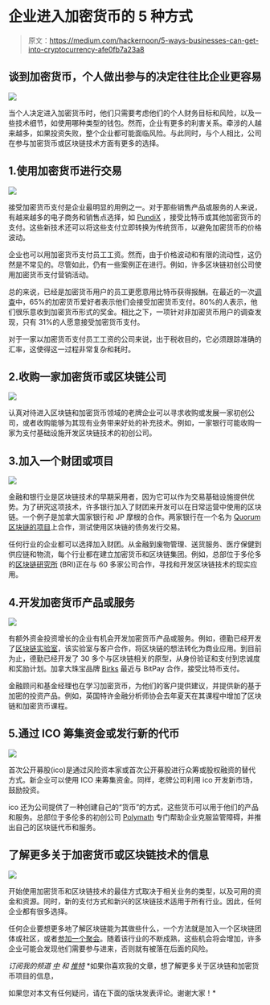# 企业进入加密货币的 5 种方式

> 原文：<https://medium.com/hackernoon/5-ways-businesses-can-get-into-cryptocurrency-afe0fb7a23a8>

## 谈到加密货币，个人做出参与的决定往往比企业更容易

![](img/5c9ffe06bb36c141fb6c1c6e027dacde.png)

当个人决定进入加密货币时，他们只需要考虑他们的个人财务目标和风险，以及一些技术细节，如使用哪种类型的钱包。然而，企业有更多的利害关系。牵涉的人越来越多，如果投资失败，整个企业都可能面临风险。与此同时，与个人相比，公司在参与加密货币或区块链技术方面有更多的选择。

## 1.使用加密货币进行交易

![](img/070dd9cc68fe9f9fda72761d76ce109c.png)

接受加密货币支付是企业最明显的用例之一。对于那些销售产品或服务的人来说，有越来越多的电子商务和销售点选择，如 [PundiX](/swlh/blockchain-use-everyday-life-15f269526c04) ，接受比特币或其他加密货币的支付。这些新技术还可以将这些支付立即转换为传统货币，以避免加密货币的价格波动。

企业也可以用加密货币支付员工工资。然而，由于价格波动和有限的流动性，这仍然是不常见的。尽管如此，仍有一些案例正在进行。例如，许多区块链初创公司使用加密货币支付营销活动。

总的来说，已经是加密货币用户的员工更愿意用比特币获得报酬。在最近的一次[调查](https://blog.chronobank.io/cryptocurrency-compensation-survey-the-results-18f7a189a7bf)中，65%的加密货币爱好者表示他们会接受加密货币支付。80%的人表示，他们很乐意收到加密货币形式的奖金。相比之下，一项针对非加密货币用户的调查发现，只有 31%的人愿意接受加密货币支付。

对于一家以加密货币支付员工工资的公司来说，出于税收目的，它必须跟踪准确的汇率，这使得这一过程非常复杂和耗时。

## 2.收购一家加密货币或区块链公司

![](img/9f2e6e11295b587c450de528eb47b26d.png)

认真对待进入区块链和加密货币领域的老牌企业可以寻求收购或发展一家初创公司，或者收购能够为其现有业务带来好处的补充技术。例如，一家银行可能收购一家为支付基础设施开发区块链技术的初创公司。

## 3.加入一个财团或项目

![](img/4002bb13a1a07336fc2cfeb8d37d75b1.png)

金融和银行业是区块链技术的早期采用者，因为它可以作为交易基础设施提供优势。为了研究这项技术，许多银行加入了财团来开发可以在日常运营中使用的区块链。一个例子是加拿大国家银行和 JP 摩根的合作。两家银行在一个名为 [Quorum 区块链的项目](https://news.coinsquare.com/business/national-bank-of-canada-blockchain-debt-transaction/)上合作，测试使用区块链的债务发行交易。

任何行业的企业都可以选择加入财团。从金融到废物管理、送货服务、医疗保健到供应链和物流，每个行业都在建立加密货币和区块链集团。例如，总部位于多伦多的[区块链研究所](https://www.blockchainresearchinstitute.org/) (BRI)正在与 60 多家公司合作，寻找和开发区块链技术的现实应用。

## 4.开发加密货币产品或服务

![](img/b362793065f951897e6e1b5026e59410.png)

有额外资金投资增长的企业有机会开发加密货币产品或服务。例如，德勤已经开发了[区块链实验室](https://www2.deloitte.com/us/en/pages/financial-services/articles/blockchain-series-deloitte-center-for-financial-services.html#)，该实验室与客户合作，将区块链的想法转化为商业应用。到目前为止，德勤已经开发了 30 多个与区块链相关的原型，从身份验证和支付到忠诚度和奖励计划。加拿大珠宝品牌 [Birks](https://www.maisonbirks.com/pressroom/blog/2018/11/27/birks-group-partners-bitpay-power-bitcoin-payment/) 最近与 BitPay 合作，接受比特币支付。

金融顾问和基金经理也在学习加密货币，为他们的客户提供建议，并提供新的基于加密的投资产品。例如，英国特许金融分析师协会去年夏天在其课程中增加了区块链和加密货币课程。

## 5.通过 ICO 筹集资金或发行新的代币

![](img/f356f59660099589f124219cd315bd07.png)

首次公开募股(ico)是通过风险资本家或首次公开募股进行众筹或股权融资的替代方式。新企业可以使用 ICO 来筹集资金。同样，老牌公司利用 ico 开发新市场，鼓励投资。

ico 还为公司提供了一种创建自己的“货币”的方式，这些货币可以用于他们的产品和服务。总部位于多伦多的初创公司 [Polymath](https://news.coinsquare.com/blockchain/polymath/) 专门帮助企业克服监管障碍，并推出自己的区块链代币和服务。

## 了解更多关于加密货币或区块链技术的信息

![](img/8a503a1badcd9b4b4748944baef9bfc1.png)

开始使用加密货币和区块链技术的最佳方式取决于相关业务的类型，以及可用的资金和资源。同时，新的支付方式和新兴的区块链技术适用于所有行业。因此，任何企业都有很多选择。

任何企业要想更多地了解区块链能为其做些什么，一个方法就是加入一个区块链团体或社区，或者[参加一个聚会](https://www.meetup.com/topics/blockchain/)。随着该行业的不断成熟，这些机会将会增加，许多企业可能会发现他们需要参与进来，否则就有被落在后面的风险。

*订阅我的频道* [*中*](/@minadown) *和* [*推特*](https://twitter.com/minad21) *如果你喜欢我的文章，想了解更多关于区块链和加密货币项目的信息，

如果您对本文有任何疑问，请在下面的版块发表评论。谢谢大家！*